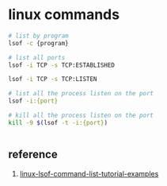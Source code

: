 # linux commands
``` bash
# list by program
lsof -c {program}

# list all ports
lsof -i TCP -s TCP:ESTABLISHED

lsof -i TCP -s TCP:LISTEN

# list all the process listen on the port
lsof -i:{port}    

# kill all the process listen on the port
kill -9 $(lsof -t -i:{port})



```


## reference
1. [linux-lsof-command-list-tutorial-examples](https://blog.gtwang.org/linux/linux-lsof-command-list-open-files-tutorial-examples/)